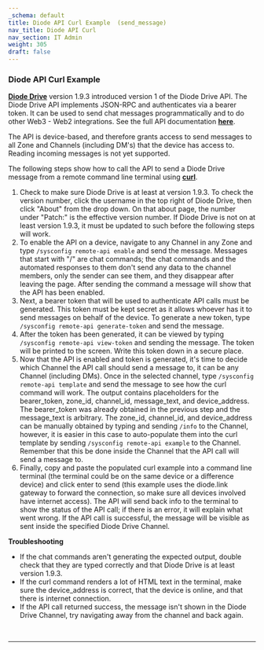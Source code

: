 ```yaml
---
_schema: default
title: Diode API Curl Example  (send_message)
nav_title: Diode API Curl
nav_section: IT Admin
weight: 305
draft: false
---
```

### **Diode API Curl Example**

<a href="https://diode.io/solutions/app/" target="_blank" rel="noopener"><strong>Diode Drive</strong></a> version 1.9.3 introduced version 1 of the Diode Drive API. The Diode Drive API implements JSON-RPC and authenticates via a bearer token. It can be used to send chat messages programmatically and to do other Web3 - Web2 integrations. See the full API documentation <a href="https://app.docs.diode.io/docs/admin/diode-api-docs/" target="_blank" rel="noopener"><strong>here</strong></a>.

The API is device-based, and therefore grants access to send messages to all Zone and Channels (including DM's) that the device has access to. Reading incoming messages is not yet supported.

The following steps show how to call the API to send a Diode Drive message from a remote command line terminal using <a href="https://github.com/curl/curl" target="_blank" rel="noopener"><strong>curl</strong></a>.

1. Check to make sure Diode Drive is at least at version 1.9.3. To check the version number, click the username in the top right of Diode Drive, then click "About" from the drop down. On that about page, the number under "Patch:" is the effective version number. If Diode Drive is not on at least version 1.9.3, it must be updated to such before the following steps will work.
2. To enable the API on a device, navigate to any Channel in any Zone and type `/sysconfig remote-api enable` and send the message. Messages that start with "/" are chat commands; the chat commands and the automated responses to them don't send any data to the channel members, only the sender can see them, and they disappear after leaving the page. After sending the command a message will show that the API has been enabled.
3. Next, a bearer token that will be used to authenticate API calls must be generated. This token must be kept secret as it allows whoever has it to send messages on behalf of the device. To generate a new token, type `/sysconfig remote-api generate-token` and send the message.
4. After the token has been generated, it can be viewed by typing `/sysconfig remote-api view-token` and sending the message. The token will be printed to the screen. Write this token down in a secure place.
5. Now that the API is enabled and token is generated, it's time to decide which Channel the API call should send a message to, it can be any Channel (including DMs). Once in the selected channel, type `/sysconfig remote-api template` and send the message to see how the curl command will work. The output contains placeholders for the bearer\_token, zone\_id, channel\_id, message\_text, and device\_address. The bearer\_token was already obtained in the previous step and the message\_text is arbitrary. The zone\_id, channel\_id, and device\_address can be manually obtained by typing and sending `/info` to the Channel, however, it is easier in this case to auto-populate them into the curl template by sending `/sysconfig remote-api example` to the Channel. Remember that this be done inside the Channel that the API call will send a message to.
6. Finally, copy and paste the populated curl example into a command line terminal (the terminal could be on the same device or a difference device) and click enter to send (this example uses the diode.link gateway to forward the connection, so make sure all devices involved have internet access). The API will send back info to the terminal to show the status of the API call; if there is an error, it will explain what went wrong. If the API call is successful, the message will be visible as sent inside the specified Diode Drive Channel.

**Troubleshooting**

* If the chat commands aren't generating the expected output, double check that they are typed correctly and that Diode Drive is at least version 1.9.3.
* If the curl command renders a lot of HTML text in the terminal, make sure the device\_address is correct, that the device is online, and that there is internet connection.
* If the API call returned success, the message isn't shown in the Diode Drive Channel, try navigating away from the channel and back again.

&nbsp;

---

&nbsp;